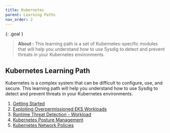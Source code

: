 ```yaml
---
title: Kubernetes
parent: Learning Paths
nav_order: 2
---
```


{: .goal }
> **About   :** This learning path is a set of Kubernetes-specific modules that will help you understand how to use Sysdig to detect and prevent threats in your Kubernetes environments.


## Kubernetes Learning Path

Kubernetes is a complex system that can be difficult to configure, use, and secure. This learning path will help you understand how to use Sysdig to detect and prevent threats in your Kubernetes environments.

1. [Getting Started](/docs/getting-started/)
2. [Exploiting Overpermissioned EKS Workloads](/docs/modules/runtime-threat-detection/runtime-threat-detection-cloud/eks-iam-roles-and-irsa.html)
2. [Runtime Threat Detection - Workload](/docs/modules/runtime-threat-detection/runtime-threat-detection-workload.html)
6. [Kubernetes Posture Management](/docs/modules/kubernetes-posture-management.html)
7. [Kubernetes Network Policies](/docs/modules/kubernetes-network-policies.html)
